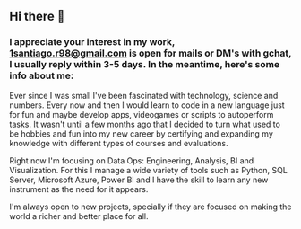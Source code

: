 ## Hi there 👋

### I appreciate your interest in my work, 1santiago.r98@gmail.com is open for mails or DM's with gchat, I usually reply within 3-5 days. In the meantime, here's some info about me:

Ever since I was small I've been fascinated with technology, science and numbers. Every now and then I would learn to code in a new language just for fun and maybe develop apps, videogames or scripts to autoperform tasks. It wasn't until a few months ago that I decided to turn what used to be hobbies and fun into my new career by certifying and expanding my knowledge with different types of courses and evaluations.

Right now I'm focusing on Data Ops: Engineering, Analysis, BI and Visualization. For this I manage a wide variety of tools such as Python, SQL Server, Microsoft Azure, Power BI and I have the skill to learn any new instrument as the need for it appears.

I'm always open to new projects, specially if they are focused on making the world a richer and better place for all.
